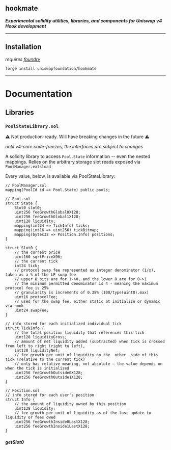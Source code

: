 ## hookmate

**_Experimental solidity utilities, libraries, and components for Uniswap v4 Hook development_**

---

## Installation

_requires [foundry](https://book.getfoundry.sh)_

```bash
forge install uniswapfoundation/hookmate
```

---

# Documentation

## Libraries

### `PoolStateLibrary.sol`

⚠️ Not production-ready. Will have breaking changes in the future ⚠️

_until v4-core code-freezes, the interfaces are subject to changes_

A solidity library to access `Pool.State` information -- even the nested mappings. Relies on the arbitrary storage slot reads exposed via `PoolManager.extsload`

Every value, below, is available via PoolStateLibrary:

```solidity
// PoolManager.sol
mapping(PoolId id => Pool.State) public pools;

// Pool.sol
struct State {
    Slot0 slot0;
    uint256 feeGrowthGlobal0X128;
    uint256 feeGrowthGlobal1X128;
    uint128 liquidity;
    mapping(int24 => TickInfo) ticks;
    mapping(int16 => uint256) tickBitmap;
    mapping(bytes32 => Position.Info) positions;
}

struct Slot0 {
    // the current price
    uint160 sqrtPriceX96;
    // the current tick
    int24 tick;
    // protocol swap fee represented as integer denominator (1/x), taken as a % of the LP swap fee
    // upper 8 bits are for 1->0, and the lower 8 are for 0->1
    // the minimum permitted denominator is 4 - meaning the maximum protocol fee is 25%
    // granularity is increments of 0.38% (100/type(uint8).max)
    uint16 protocolFee;
    // used for the swap fee, either static at initialize or dynamic via hook
    uint24 swapFee;
}

// info stored for each initialized individual tick
struct TickInfo {
    // the total position liquidity that references this tick
    uint128 liquidityGross;
    // amount of net liquidity added (subtracted) when tick is crossed from left to right (right to left),
    int128 liquidityNet;
    // fee growth per unit of liquidity on the _other_ side of this tick (relative to the current tick)
    // only has relative meaning, not absolute — the value depends on when the tick is initialized
    uint256 feeGrowthOutside0X128;
    uint256 feeGrowthOutside1X128;
}

// Position.sol
// info stored for each user's position
struct Info {
    // the amount of liquidity owned by this position
    uint128 liquidity;
    // fee growth per unit of liquidity as of the last update to liquidity or fees owed
    uint256 feeGrowthInside0LastX128;
    uint256 feeGrowthInside1LastX128;
}
```

#### _getSlot0_
